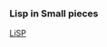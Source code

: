### Lisp in Small pieces

[LiSP](http://www.amazon.ca/Lisp-Small-Pieces-Christian-Queinnec/dp/0521545668/?tag=gimpnews)
